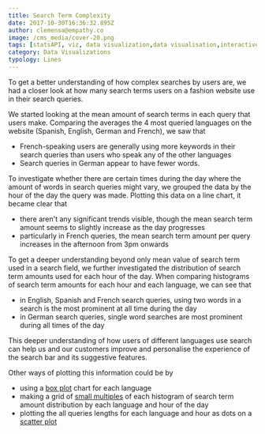 ```yaml
---
title: Search Term Complexity
date: 2017-10-30T16:36:32.895Z
author: clemensa@empathy.co
image: /cms_media/cover-20.png
tags: [statsAPI, viz, data visualization,data visualisation,interactive data,infographics, data tool, graphical data,Stats API]
category: Data Visualizations
typology: Lines
---
```


<iyd-iframe src="https://www.imagineyourdata.com/datavis/keyword-distribution/" desktop-height="38vw" tablet-height="300px" mobile-height="62vw" framebimg-order="1"></iyd-iframe>


To get a better understanding of how complex searches by users are, we had a closer look at how many search terms users on a fashion website use in their search queries.

We started looking at the mean amount of search terms in each query that users make. Comparing the averages the 4 most queried languages on the website (Spanish, English, German and French), we saw that 

* French-speaking users are generally using more keywords in their search queries than users who speak any of the other languages
* Search queries in German appear to have fewer words.

To investigate whether there are certain times during the day where the amount of words in search queries might vary, we grouped the data by the hour of the day the query was made. Plotting this data on a line chart, it became clear that 

* there aren't any significant trends visible, though the mean search term amount seems to slightly increase as the day progresses
* particularly in French queries, the mean search term amount per query increases in the afternoon from 3pm onwards

To get a deeper understanding beyond only mean value of search term used in a search field, we further investigated the distribution of search term amounts used for each hour of the day. When comparing histograms of search term amounts for each hour and each language, we can see that 

* in English, Spanish and French search queries, using two words in a search is the most prominent at all time during the day
* in German search queries, single word searches are most prominent during all times of the day

This deeper understanding of how users of different languages use search can help us and our customers improve and personalise the experience of the search bar and its suggestive features.

Other ways of plotting this information could be by

* using a <a href="https://en.wikipedia.org/wiki/Box_plot" target="_blank">box plot</a> chart for each language
* making a grid of <a href="https://en.wikipedia.org/wiki/Small_multiple" target="_blank">small multiples</a> of each histogram of search term amount distribution by each language and hour of the day 
* plotting the all queries lengths for each language and hour as dots on a <a href="https://en.wikipedia.org/wiki/Scatter_plot" target="_blank">scatter plot</a>
